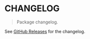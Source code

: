 # CHANGELOG

> Package changelog.

See [GitHub Releases](https://github.com/stdlib-js/math-base-assert-is-negative-finite/releases) for the changelog.